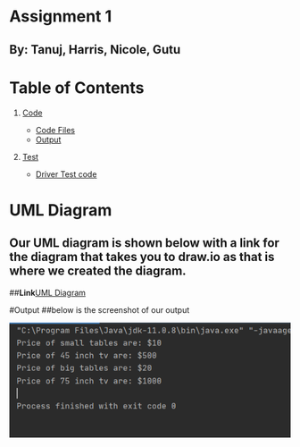 # **Assignment 1**
## By: Tanuj, Harris, Nicole, Gutu

# **Table of Contents**
1. [Code](Code)
    - [Code Files](Code/SoftDesign_Assignment1.zip)
    - [Output](Code/output.png)

2. [Test](Test)
    - [Driver Test code](Test/AbstractFactoryTester.java)


# UML Diagram
## Our UML diagram is shown below with a link for the diagram that takes you to draw.io as that is where we created the diagram.

##**Link**[UML Diagram](https://drive.google.com/file/d/1rLHMRg9d-L_SJA_GkhjfGRE5F09xFv6Y/view?usp=sharing)

#Output
##below is the screenshot of our output




![](Code/output.png) 
